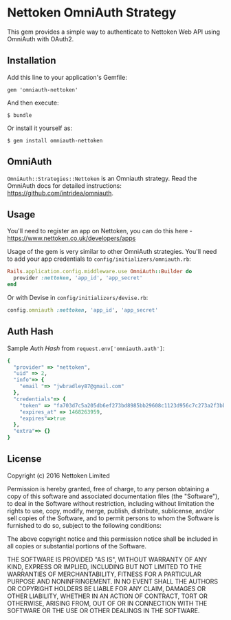 # Nettoken OmniAuth Strategy

This gem provides a simple way to authenticate to Nettoken Web API using OmniAuth with OAuth2.

## Installation

Add this line to your application's Gemfile:

    gem 'omniauth-nettoken'

And then execute:

    $ bundle

Or install it yourself as:

    $ gem install omniauth-nettoken

## OmniAuth

`OmniAuth::Strategies::Nettoken` is an Omniauth strategy. Read the OmniAuth docs for detailed instructions: https://github.com/intridea/omniauth.

## Usage

You'll need to register an app on Nettoken, you can do this here - https://www.nettoken.co.uk/developers/apps

Usage of the gem is very similar to other OmniAuth strategies.
You'll need to add your app credentials to `config/initializers/omniauth.rb`:

```ruby
Rails.application.config.middleware.use OmniAuth::Builder do
  provider :nettoken, 'app_id', 'app_secret'
end
```

Or with Devise in `config/initializers/devise.rb`:

```ruby
config.omniauth :nettoken, 'app_id', 'app_secret'
```

## Auth Hash

Sample *Auth Hash* from `request.env['omniauth.auth']`:

```ruby
{
  "provider" => "nettoken",
  "uid" => 2,
  "info"=> {
    "email "=> "jwbradley87@gmail.com"
  },
  "credentials"=> {
    "token" => "fa703d7c5a205db6ef273bd8985bb29608c1123d956c7c273a2f3bbb37eb4bd6",
    "expires_at" => 1468263959,
    "expires"=>true
  },
  "extra"=> {}
}
```

## License

Copyright (c) 2016 Nettoken Limited

Permission is hereby granted, free of charge, to any person obtaining a copy of this software and associated documentation files (the "Software"), to deal in the Software without restriction, including without limitation the rights to use, copy, modify, merge, publish, distribute, sublicense, and/or sell copies of the Software, and to permit persons to whom the Software is furnished to do so, subject to the following conditions:

The above copyright notice and this permission notice shall be included in all copies or substantial portions of the Software.

THE SOFTWARE IS PROVIDED "AS IS", WITHOUT WARRANTY OF ANY KIND, EXPRESS OR IMPLIED, INCLUDING BUT NOT LIMITED TO THE WARRANTIES OF MERCHANTABILITY, FITNESS FOR A PARTICULAR PURPOSE AND NONINFRINGEMENT. IN NO EVENT SHALL THE AUTHORS OR COPYRIGHT HOLDERS BE LIABLE FOR ANY CLAIM, DAMAGES OR OTHER LIABILITY, WHETHER IN AN ACTION OF CONTRACT, TORT OR OTHERWISE, ARISING FROM, OUT OF OR IN CONNECTION WITH THE SOFTWARE OR THE USE OR OTHER DEALINGS IN THE SOFTWARE.

